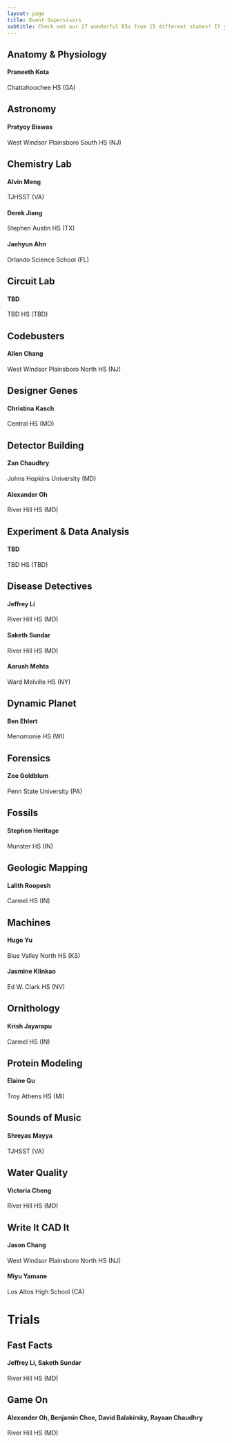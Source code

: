 ```yaml
---
layout: page
title: Event Supervisors
subtitle: Check out our 27 wonderful ESs from 15 different states! If you're interested in ESing for one of the events that doesn't currently have an ES, email us!
---  
```

## Anatomy & Physiology
#### Praneeth Kota
Chattahoochee HS (GA)  
## Astronomy
#### Pratyoy Biswas
West Windsor Plainsboro South HS (NJ)  
## Chemistry Lab
#### Alvin Meng
TJHSST (VA) 
#### Derek Jiang
Stephen Austin HS (TX)
#### Jaehyun Ahn
Orlando Science School (FL)
## Circuit Lab
#### TBD
TBD HS (TBD)
## Codebusters
#### Allen Chang
West Windsor Plainsboro North HS (NJ)
## Designer Genes
#### Christina Kasch
Central HS (MO)
## Detector Building
#### Zan Chaudhry
Johns Hopkins University (MD)
#### Alexander Oh
River Hill HS (MD)
## Experiment & Data Analysis
#### TBD
TBD HS (TBD)
## Disease Detectives
#### Jeffrey Li
River Hill HS (MD)
#### Saketh Sundar
River Hill HS (MD)
#### Aarush Mehta
Ward Melville HS (NY)
## Dynamic Planet
#### Ben Ehlert
Menomonie HS (WI)
## Forensics
#### Zoe Goldblum
Penn State University (PA)
## Fossils
#### Stephen Heritage
Munster HS (IN)
## Geologic Mapping
#### Lalith Roopesh
Carmel HS (IN)
## Machines
#### Hugo Yu
Blue Valley North HS (KS)
#### Jasmine Klinkao
Ed W. Clark HS (NV)
## Ornithology
#### Krish Jayarapu
Carmel HS (IN)
## Protein Modeling
#### Elaine Qu
Troy Athens HS (MI)
## Sounds of Music
#### Shreyas Mayya
TJHSST (VA)
## Water Quality
#### Victoria Cheng
River Hill HS (MD)
## Write It CAD It
#### Jason Chang
West Windsor Plainsboro North HS (NJ)
#### Miyu Yamane
Los Altos High School (CA)
# Trials
## Fast Facts
#### Jeffrey Li, Saketh Sundar
River Hill HS (MD)
## Game On
#### Alexander Oh, Benjamin Choe, David Balakirsky, Rayaan Chaudhry
River Hill HS (MD)
